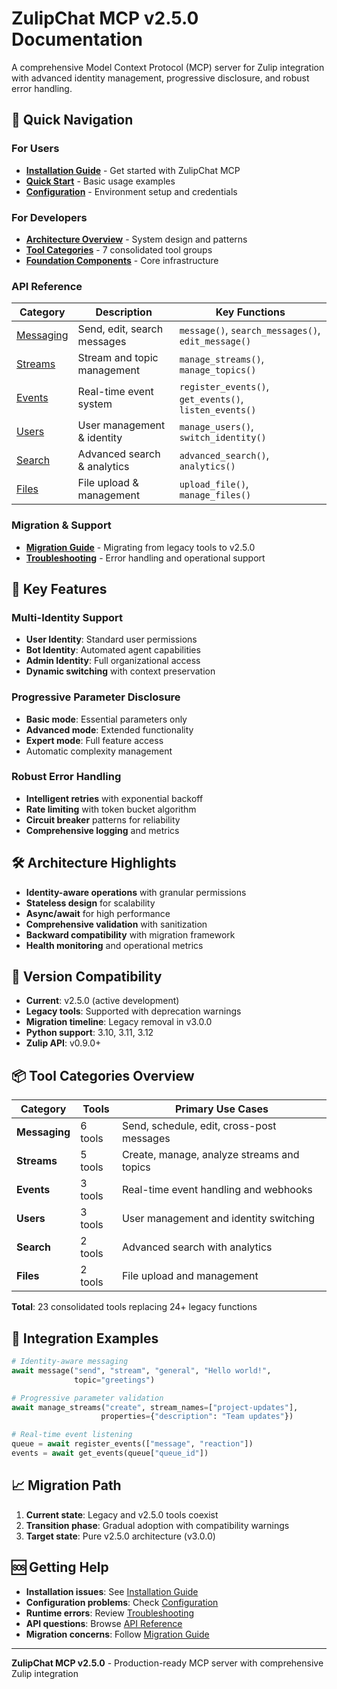 # ZulipChat MCP v2.5.0 Documentation

A comprehensive Model Context Protocol (MCP) server for Zulip integration with advanced identity management, progressive disclosure, and robust error handling.

## 🚀 Quick Navigation

### For Users
- **[Installation Guide](user-guide/installation.md)** - Get started with ZulipChat MCP
- **[Quick Start](user-guide/quick-start.md)** - Basic usage examples  
- **[Configuration](user-guide/configuration.md)** - Environment setup and credentials

### For Developers
- **[Architecture Overview](developer-guide/architecture.md)** - System design and patterns
- **[Tool Categories](developer-guide/tool-categories.md)** - 7 consolidated tool groups
- **[Foundation Components](developer-guide/foundation-components.md)** - Core infrastructure

### API Reference
| Category | Description | Key Functions |
|----------|-------------|---------------|
| [Messaging](api-reference/messaging.md) | Send, edit, search messages | `message()`, `search_messages()`, `edit_message()` |
| [Streams](api-reference/streams.md) | Stream and topic management | `manage_streams()`, `manage_topics()` |
| [Events](api-reference/events.md) | Real-time event system | `register_events()`, `get_events()`, `listen_events()` |
| [Users](api-reference/users.md) | User management & identity | `manage_users()`, `switch_identity()` |
| [Search](api-reference/search.md) | Advanced search & analytics | `advanced_search()`, `analytics()` |
| [Files](api-reference/files.md) | File upload & management | `upload_file()`, `manage_files()` |


### Migration & Support
- **[Migration Guide](migration-guide.md)** - Migrating from legacy tools to v2.5.0
- **[Troubleshooting](troubleshooting.md)** - Error handling and operational support

## 🎯 Key Features

### Multi-Identity Support  
- **User Identity**: Standard user permissions
- **Bot Identity**: Automated agent capabilities  
- **Admin Identity**: Full organizational access
- **Dynamic switching** with context preservation

### Progressive Parameter Disclosure
- **Basic mode**: Essential parameters only
- **Advanced mode**: Extended functionality
- **Expert mode**: Full feature access
- Automatic complexity management

### Robust Error Handling
- **Intelligent retries** with exponential backoff
- **Rate limiting** with token bucket algorithm
- **Circuit breaker** patterns for reliability
- **Comprehensive logging** and metrics

## 🛠 Architecture Highlights

- **Identity-aware operations** with granular permissions
- **Stateless design** for scalability
- **Async/await** for high performance  
- **Comprehensive validation** with sanitization
- **Backward compatibility** with migration framework
- **Health monitoring** and operational metrics

## 🔄 Version Compatibility

- **Current**: v2.5.0 (active development)
- **Legacy tools**: Supported with deprecation warnings
- **Migration timeline**: Legacy removal in v3.0.0  
- **Python support**: 3.10, 3.11, 3.12
- **Zulip API**: v0.9.0+

## 📦 Tool Categories Overview

| Category | Tools | Primary Use Cases |
|----------|-------|-------------------|
| **Messaging** | 6 tools | Send, schedule, edit, cross-post messages |
| **Streams** | 5 tools | Create, manage, analyze streams and topics |
| **Events** | 3 tools | Real-time event handling and webhooks |
| **Users** | 3 tools | User management and identity switching |
| **Search** | 2 tools | Advanced search with analytics |
| **Files** | 2 tools | File upload and management |


**Total**: 23 consolidated tools replacing 24+ legacy functions

## 🔗 Integration Examples

```python
# Identity-aware messaging
await message("send", "stream", "general", "Hello world!", 
              topic="greetings")

# Progressive parameter validation  
await manage_streams("create", stream_names=["project-updates"],
                    properties={"description": "Team updates"})

# Real-time event listening
queue = await register_events(["message", "reaction"])
events = await get_events(queue["queue_id"])
```

## 📈 Migration Path

1. **Current state**: Legacy and v2.5.0 tools coexist
2. **Transition phase**: Gradual adoption with compatibility warnings
3. **Target state**: Pure v2.5.0 architecture (v3.0.0)

## 🆘 Getting Help

- **Installation issues**: See [Installation Guide](user-guide/installation.md)
- **Configuration problems**: Check [Configuration](user-guide/configuration.md) 
- **Runtime errors**: Review [Troubleshooting](troubleshooting.md)
- **API questions**: Browse [API Reference](api-reference/)
- **Migration concerns**: Follow [Migration Guide](migration-guide.md)

---

**ZulipChat MCP v2.5.0** - Production-ready MCP server with comprehensive Zulip integration